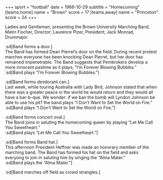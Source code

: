 +++
sport = "football"
date = 1966-10-29
subtitle = "Homecoming"
[teams.home]
name = "Brown"
score = 17
[teams.away]
name = "Princeton"
score = 24
+++

Ladies and Gentlemen, presenting the Brown University Marching Band, Matin Fischer, Director; Laurence Pizer, President; Jack Monrad, Drummajor.

:sd[Band forms a door.]\
The Band has formed Dean Pierrel’s door on the field. During recent protest marches everyone has been knocking Dean Pierrel, but her door has remained impenetrable. The Band suggests that Pembrokers develop a more innocent pastime as it plays, “I’m Forever Blowing Bubbles.”\
:sd[Band plays “I’m Forever Blowing Bubbles.”]

:sd[Band forms deodorant can.]\
Last week, while touring Australia with Lady Bird, Johnson stated that when there was a greater peace in the world he would return and they would all have a bar-b-que. We wonder: if we ban the bomb will Lyndon Johnson be able to use his pit? the band plays “I Don’t Want to Set the World on Fire.”\
:sd[Band plays “I Don’t Want to Set the World on Fire.”]

:sd[Band forms concert oval.]\
The Band joins in saluting the homecoming queen by playing “Let Me Call You Sweetheart.”\
:sd[Band plays “Let Me Call You Sweetheart.”]

:sd[Band forms Band hat.]\
This afternoon President Heffner was made an honorary member of the marching band. The Band has formed his hat on the field and asks everyong to join in saluting him by singing the “Alma Mater.”\
:sd[Band plays the “Alma Mater.”]

:sd[Band marches off field as crowd strangles.]
